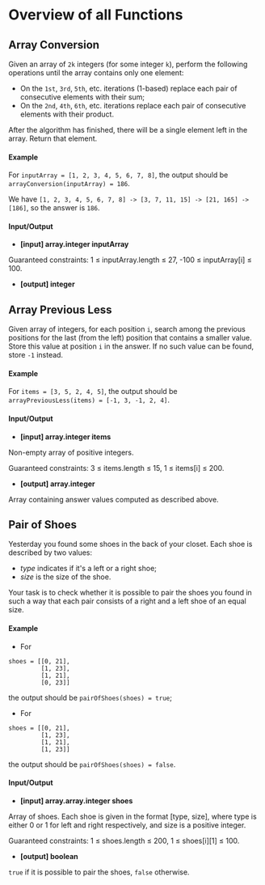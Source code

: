 # Overview of all Functions

## Array Conversion

Given an array of `2k` integers (for some integer `k`), perform the following operations until the array contains only one element:

* On the `1st`, `3rd`, `5th`, etc. iterations (1-based) replace each pair of consecutive elements with their sum;
* On the `2nd`, `4th`, `6th`, etc. iterations replace each pair of consecutive elements with their product.

After the algorithm has finished, there will be a single element left in the array. Return that element.

#### Example

For `inputArray = [1, 2, 3, 4, 5, 6, 7, 8]`, the output should be
`arrayConversion(inputArray) = 186`.

We have `[1, 2, 3, 4, 5, 6, 7, 8] -> [3, 7, 11, 15] -> [21, 165] -> [186]`, so the answer is `186`.

#### Input/Output

* **[input] array.integer inputArray**

Guaranteed constraints:
1 ≤ inputArray.length ≤ 27,
-100 ≤ inputArray[i] ≤ 100.

* **[output] integer**

## Array Previous Less

Given array of integers, for each position `i`, search among the previous positions for the last (from the left) position that contains a smaller value. Store this value at position `i` in the answer. If no such value can be found, store `-1` instead.

#### Example

For `items = [3, 5, 2, 4, 5]`, the output should be
`arrayPreviousLess(items) = [-1, 3, -1, 2, 4]`.

#### Input/Output

* **[input] array.integer items**

Non-empty array of positive integers.

Guaranteed constraints:
3 ≤ items.length ≤ 15,
1 ≤ items[i] ≤ 200.

* **[output] array.integer**

Array containing answer values computed as described above.

## Pair of Shoes

Yesterday you found some shoes in the back of your closet. Each shoe is described by two values:

* *type* indicates if it's a left or a right shoe;
* *size* is the size of the shoe.

Your task is to check whether it is possible to pair the shoes you found in such a way that each pair consists of a right and a left shoe of an equal size.

#### Example

* For
```
shoes = [[0, 21], 
         [1, 23], 
         [1, 21], 
         [0, 23]]
```
the output should be
`pairOfShoes(shoes) = true`;

* For
```
shoes = [[0, 21], 
         [1, 23], 
         [1, 21], 
         [1, 23]]
```
the output should be
`pairOfShoes(shoes) = false`.

#### Input/Output

* **[input] array.array.integer shoes**

Array of shoes. Each shoe is given in the format [type, size], where type is either 0 or 1 for left and right respectively, and size is a positive integer.

Guaranteed constraints:
1 ≤ shoes.length ≤ 200,
1 ≤ shoes[i][1] ≤ 100.

* **[output] boolean**

`true` if it is possible to pair the shoes, `false` otherwise.